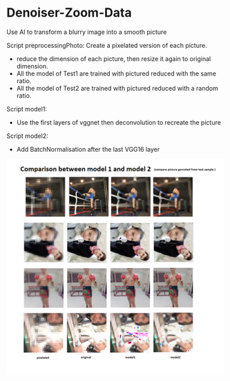 # Denoiser-Zoom-Data
Use AI to transform a blurry image into a smooth picture


Script preprocessingPhoto: Create a pixelated version of each picture.
- reduce the dimension of each picture, then resize it again to original dimension.
- All the model of Test1 are trained with pictured reduced with the same ratio.
- All the model of Test2 are trained with pictured reduced with a random ratio.


Script model1:
- Use the first layers of vggnet then deconvolution to recreate the picture

Script model2:
- Add BatchNormalisation after the last VGG16 layer

![alt text](https://github.com/nakmuayFarang/Denoiser-Zoom-Data/blob/master/Test2/comparisonBetweenModel2.png)
